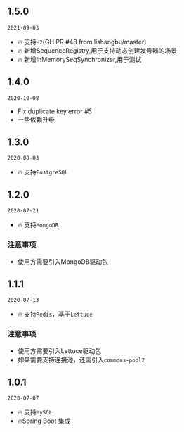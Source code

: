 ## 1.5.0
`2021-09-03`
- 🔥 支持`H2`(GH PR #48 from lishangbu/master)
- 🔥 新增SequenceRegistry,用于支持动态创建发号器的场景
- 🔥 新增InMemorySeqSynchronizer,用于测试

## 1.4.0
`2020-10-08`
- Fix duplicate key error #5
- 一些依赖升级


## 1.3.0

`2020-08-03`

- 🔥 支持`PostgreSQL`


## 1.2.0

`2020-07-21`

- 🔥 支持`MongoDB`

### 注意事项

- 使用方需要引入MongoDB驱动包


## 1.1.1

`2020-07-13`

- 🔥 支持`Redis`，基于`Lettuce`


### 注意事项

- 使用方需要引入Lettuce驱动包
- 如果需要支持连接池，还需引入`commons-pool2`


## 1.0.1

`2020-07-07`

- 🔥 支持`MySQL`
- 🔥Spring Boot 集成


